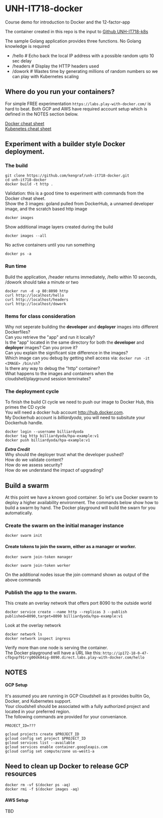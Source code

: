 # UNH-IT718-docker
Course demo for introduction to Docker and the 12-factor-app

The container created in this repo is the input to [Github UNH-IT718-k8s](https://github.com/kengraf/UNH-IT718-k8s)

The sample Golang application provides three functions. No Golang knowledge is required
- /hello  # Echo back the local IP address with a possible random upto 10 sec delay
- /headers   # Display the HTTP headers used
- /dowork # Wastes time by generating millions of random numbers so we can play with Kubernetes scaling

## Where do you run your containers?
For simple FREE experimentation `https://labs.play-with-docker.com/` is hard to beat.
Both GCP and AWS have required account setup which is defined in the NOTES section below.  

[Docker cheat sheet](https://dockerlabs.collabnix.com/docker/cheatsheet/)  
[Kubenetes cheat sheet](https://kubernetes.io/docs/reference/kubectl/cheatsheet/)  

## Experiment with a builder style Docker deployment.  

### The build
```
git clone https://github.com/kengraf/unh-it718-docker.git
cd unh-it718-docker
docker build -t http .
```

Validation: this is a good time to experiment with commands from the Docker cheat sheet.    
Show the 3 images: goland pulled from DockerHub, a unnamed developer image, and the scratch based http image
```
docker images
```
Show additional image layers created during the build
```
docker images --all 
```
No active containers until you run something
```
docker ps -a 
```

### Run time  
Build the application, /header returns immediately, /hello within 10 seconds, /dowork should take a minute or two  

```
docker run -d -p 80:8090 http
curl http://localhost/hello
curl http://localhost/headers
curl http://localhost/dowork
```

### Items for class consideration  
Why not seperate building the **developer** and **deployer** images into different Dockerfiles?  
Can you retrieve the "app" and run it locally?   
Is the "app" located in the same directory for both the **developer** and **deployer** images?  Can you prove it?  
Can you explain the significant size difference in the images?  
Which image can you debug by getting shell access via: `docker run -it <IMAGE> /bin/sh`?   
Is there any way to debug the "http" container?  
What happens to the images and containers when the cloudshell/playground session temrinates?  

### The deployment cycle
To finish the build CI cycle we need to push our image to Docker Hub, this primes the CD cycle  
You will need a docker hub account http://hub.docker.com.  
My Dockerhub account is *billiardyoda*, you will need to subsitute your Dockerhub handle.  
```
docker login --username billiardyoda
docker tag http billiardyoda/hpa-example:v1
docker push billiardyoda/hpa-example:v1
```
***Extra Credit***  
Why should the deployer trust what the developer pushed?  
How do we validate content?  
How do we assess security?  
How do we understand the impact of upgrading?  

## Build a swarm  
At this point we have a known good container.  So let's use Docker swarm to deploy a higher availability environment.  The commands below show how to build a swarm by hand.  The Docker playground will build the swarn for you automatically.  

### Create the swarm on the initial manager instance
```
docker swarm init
```
#### Create tokens to join the swarm, either as a manager or worker.  
```
docker swarm join-token manager
```
```
docker swarm join-token worker
```
On the additional nodes issue the join command shown as output of the above commands  

### Publish the app to the swarm.  
This create an overlay network that offers port 8090 to the outside world  
```
docker service create --name http --replicas 3 --publish published=8090,target=8090 billiardyoda/hpa-example:v1
```

Look at the overlay network
```
docker network ls
docker network inspect ingress
```

Verify more than one node is serving the container.  
The Docker playground will have a URL like this:
`http://ip172-18-0-47-cfbgvpf91rrg00dk84ig-8090.direct.labs.play-with-docker.com/hello`


## NOTES
#### GCP Setup
It's assumed you are running in GCP Cloudshell as it provides builtin Go, Docker, and Kubernetes support.  
Your cloudshell should be associated with a fully authorized project and located in your preferred region.  
The following commands are provided for your conveniance.
```
PROJECT_ID=???
```
```
gcloud projects create $PROJECT_ID
gcloud config set project $PROJECT_ID
gcloud services list --available
gcloud services enable container.googleapis.com
gcloud config set compute/zone us-west1-a
```

## Need to clean up Docker to release GCP resources
```
docker rm -vf $(docker ps -aq)  
docker rmi -f $(docker images -aq)
```

#### AWS Setup
TBD

